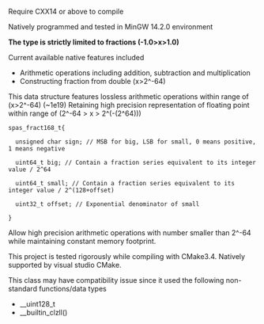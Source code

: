 Require CXX14 or above to compile

Natively programmed and tested in MinGW 14.2.0 environment

**The type is strictly limited to fractions (-1.0>x>1.0)**

Current available native features included
- Arithmetic operations including addition, subtraction and multiplication
- Constructing fraction from double (x>2^-64)

This data structure features lossless arithmetic operations within range of (x>2^-64) (~1e19)
Retaining high precision representation of floating point within range of (2^-64 > x > 2^(-(2^64)))

    spas_fract168_t{

      unsigned char sign; // MSB for big, LSB for small, 0 means positive, 1 means negative
  
      uint64_t big; // Contain a fraction series equivalent to its integer value / 2^64
  
      uint64_t small; // Contain a fraction series equivalent to its integer value / 2^(128+offset)
    
      uint32_t offset; // Exponential denominator of small
  
    }

Allow high precision arithmetic operations with number smaller than 2^-64 while maintaining constant memory footprint.

This project is tested rigorously while compiling with CMake3.4. Natively supported by visual studio CMake.

This class may have compatibility issue since it used the following non-standard functions/data types
- __uint128_t
- __builtin_clzll()

